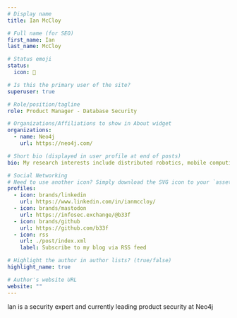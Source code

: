 ```yaml
---
# Display name
title: Ian McCloy

# Full name (for SEO)
first_name: Ian
last_name: McCloy

# Status emoji
status:
  icon: 🐄

# Is this the primary user of the site?
superuser: true

# Role/position/tagline
role: Product Manager - Database Security

# Organizations/Affiliations to show in About widget
organizations:
  - name: Neo4j
    url: https://neo4j.com/

# Short bio (displayed in user profile at end of posts)
bio: My research interests include distributed robotics, mobile computing and programmable matter.

# Social Networking
# Need to use another icon? Simply download the SVG icon to your `assets/media/icons/` folder.
profiles:
  - icon: brands/linkedin
    url: https://www.linkedin.com/in/ianmccloy/
  - icon: brands/mastodon
    url: https://infosec.exchange/@b33f
  - icon: brands/github
    url: https://github.com/b33f
  - icon: rss
    url: ./post/index.xml
    label: Subscribe to my blog via RSS feed

# Highlight the author in author lists? (true/false)
highlight_name: true

# Author's website URL
website: ""
---
```


Ian is a security expert and currently leading product security at Neo4j
